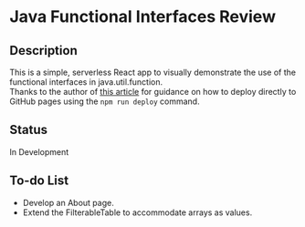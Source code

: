 # Java Functional Interfaces Review

## Description
This is a simple, serverless React app to visually demonstrate the use of the functional interfaces in java.util.function.   
Thanks to the author of [this article](https://blog.logrocket.com/deploying-react-apps-github-pages) for guidance on how to deploy directly to GitHub pages using the `npm run deploy` command.

## Status
In Development

## To-do List
- Develop an About page.
- Extend the FilterableTable to accommodate arrays as values.